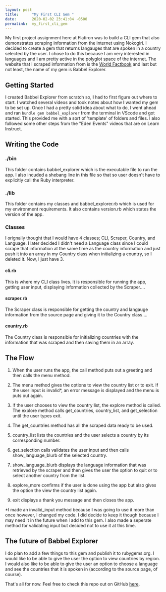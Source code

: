 ```yaml
---
layout: post
title:      "My First CLI Gem "
date:       2020-02-02 23:41:04 -0500
permalink:  my_first_cli_gem
---
```



My first project assignment here at Flatiron was to build a CLI gem that also demonstrates scraping information from the internet using Nokogiri. I decided to create a gem that returns langauges that are spoken in a country selected by the user. I chose to do this because I am very interested in languages and I am pretty active in the polyglot space of the internet. The website that I scraped information from is the [World Factbook](https://www.cia.gov/library/publications/the-world-factbook/) and last but not least, the name of my gem is Babbel Explorer.

## Getting Started

I created Babbel Explorer from scratch so, I had to first figure out where to start. I watched several videos and took notes about how I wanted my gem to be set up. Once I had a pretty solid idea about what to do, I went ahead and ran `bundle gem babbel_explorer` from the terminal in VScode and got started. This provided me with a sort of 'template' of folders and files. I also followed some other steps from the "Eden Events" videos that are on Learn Instruct. 

## Writing the Code

### ./bin
This folder contains babbel_explorer which is the executable file to run the app. I also incuded a shebang line in this file so that so user doesn't have to explicitly call the Ruby interpreter.

### ./lib 
This folder contains my classes and babbel_explorer.rb which is used for my environment requirements. It also contains version.rb which states the version of the app.

### Classes
I orignally thought that I would have 4 classes; CLI, Scraper, Country, and Language. I later decided I didn't need a Language class since I could scrape that information at the same time as the country information and just push it into an array in my Country class when initializing a country, so I deleted it. Now, I just have 3. 

#### cli.rb
This is where my CLI class lives. It is responsible for running the app, getting user input, displaying information collected by the Scraper....

#### scraper.rb
The Scraper class is responsible for getting the country and langauge information from the source page and giving it to the Country class....

#### country.rb
The Country class is responsible for initializing countries with the information that was scraped and then saving them in an array.




## The Flow

1. When the user runs the app, the call method puts out a greeting and then calls the menu method.

2. The menu method gives the options to view the country list or to exit. If the user input is invalid*, an error message is displayed and the menu is puts out again. 

3. If the user chooses to view the country list, the explore method is called. The explore method calls get_countries, country_list, and get_selection until the user types exit.  

4. The get_countries method has all the scraped data ready to be used.

5. country_list lists the countries and the user selects a country by its corresponding number.

6.  get_selection calls validates the user input and then calls show_language_blurb of the selected country.

7. show_language_blurb displays the language information that was retrieved by the scraper and then gives the user the option to quit or to select another country from the list.

8. explore_more confirms if the user is done using the app but also gives the option the view the country list again.

9. exit displays a thank you message and then closes the app.


*I made an invalid_input method because I was going to use it more than once however, I changed my code. I did decide to keep it though because I may need it in the future when I add to this gem. I also made a seperate method for validating input but decided not to use it at this time.


## The future of Babbel Explorer
I do plan to add a few things to this gem and publish it to rubygems.org. I would like to be able to give the user the option to view countries by region.  I would also like to be able to give the user an option to choose a language and see the countries that it is spoken in (according to the source page, of course).

That's all for now. Feel free to check this repo out on GitHub [here](https://github.com/abrolon87/babbel_explorer_cli_gem).  








